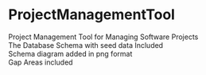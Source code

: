 # ProjectManagementTool
Project Management Tool for Managing Software Projects
<br>
The Database Schema with seed data Included
<br>
Schema diagram added in png format
<br>
Gap Areas included
